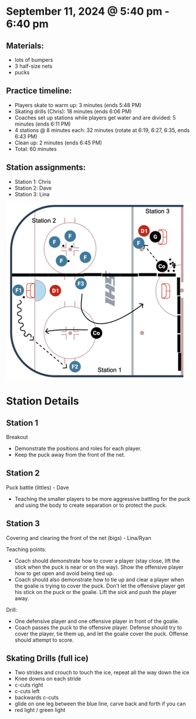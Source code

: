 
# September 11, 2024 @ 5:40 pm - 6:40 pm

## Materials:
- lots of bumpers
- 3 half-size nets
- pucks

## Practice timeline:
- Players skate to warm up: 3 minutes (ends 5:48 PM)
- Skating drills (Chris): 18 minutes (ends 6:06 PM)
- Coaches set up stations while players get water and are divided: 5 minutes (ends 6:11 PM)
- 4 stations @ 8 minutes each: 32 minutes (rotate at 6:19, 6:27, 6:35, ends 6:43 PM)
- Clean up: 2 minutes (ends 6:45 PM)
- Total: 60 minutes

## Station assignments:
- Station 1: Chris
- Station 2: Dave
- Station 3: Lina

![image](https://github.com/salter14/hockey/blob/main/drill_diagrams/Practice_layout_20240911.png)

# Station Details

## Station 1
Breakout
- Demonstrate the positions and roles for each player.
- Keep the puck away from the front of the net.


## Station 2
Puck battle (littles) - Dave
- Teaching the smaller players to be more aggressive battling for the puck and using the body to create separation or to protect the puck.


## Station 3
Covering and clearing the front of the net (bigs) - Lina/Ryan

Teaching points:
- Coach should demonstrate how to cover a player (stay close, lift the stick when the puck is near or on the way). Show the offensive player how to get open and avoid being tied up.
- Coach should also demonstrate how to tie up and clear a player when the goalie is trying to cover the puck. Don't let the offensive player get his stick on the puck or the goalie. Lift the sick and push the player away. 

Drill:
- One defensive player and one offensive player in front of the goalie.
- Coach passes the puck to the offensive player. Defense should try to cover the player, tie them up, and let the goalie cover the puck. Offense should attempt to score.




## Skating Drills (full ice)
- Two strides and crouch to touch the ice, repeat all the way down the ice
- Knee downs on each stride
- c-cuts right
- c-cuts left
- backwards c-cuts
- glide on one leg between the blue line, carve back and forth if you can
- red light / green light


